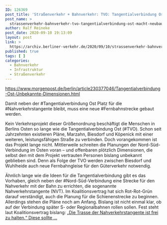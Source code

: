 ```yaml
---
ID: 126369
post_title: 'Straßenverkehr + Bahnverkehr: TVO: Tangentialverbindung Ost macht Neubau der Fernbahngleise nötig, aus Berliner Morgenpost'
post_name: >
  strassenverkehr-bahnverkehr-tvo-tangentialverbindung-ost-macht-neubau-der-fernbahngleise-noetig-aus-berliner-morgenpost
author: Ralf Reineke
post_date: 2020-09-10 19:13:09
layout: post
link: >
  https://archiv.berliner-verkehr.de/2020/09/10/strassenverkehr-bahnverkehr-tvo-tangentialverbindung-ost-macht-neubau-der-fernbahngleise-noetig-aus-berliner-morgenpost/
published: true
tags: [ ]
categories:
  - Bahnverkehr
  - Infrastruktur
  - Straßenverkehr
---
```

https://www.morgenpost.de/berlin/article230377046/Tangentialverbindung-Ost-Unbekannte-Dimensionen.html

Damit neben der #Tangentialverbindung Ost Platz für die #Nahverkehrstangente bleibt, muss eine neue #Fernbahnstrecke gebaut werden.

Kein Verkehrsprojekt dieser Größenordnung beschäftigt die Menschen in Berlins Osten so lange wie die Tangentialverbindung Ost (#TVO). Schon seit Jahrzehnten existieren Pläne, Marzahn, Biesdorf und Köpenick mit einer weiteren, leistungsfähigen Straße zu verbinden. Doch vorangekommen ist das Projekt lange nicht. Mittlerweile schreiten die Planungen der Nord-Süd-Verbindung im Osten voran – und offenbaren plötzlich Dimensionen, die selbst den mit dem Projekt vertrauten Personen bislang unbekannt geblieben sind. Denn als Folge der TVO werden zwischen Biesdorf und Wuhlheide auch neue Fernbahngleise für den Güterverkehr notwendig.

Ähnlich lange wie die Ideen für die Tangentialverbindung gibt es das Vorhaben, gleich neben der #Nord-Süd-Verbindung eine Strecke für den Nahverkehr mit der Bahn zu errichten, die sogenannte Nahverkehrstangente (NVT). Im Koalitionsvertrag hat sich Rot-Rot-Grün darauf verständigt, auch die Planung für die Schienenstrecke zu beginnen. Allerdings stehen die Pläne noch am Anfang. Bislang ist nicht einmal klar, ob auf der Verbindung später S- oder Regionalbahnen rollen sollen. Fest steht laut Koalitionsvertrag bislang: „<a href="https://www.morgenpost.de/berlin/article230377046/Tangentialverbindung-Ost-Unbekannte-Dimensionen.html">Die Trasse der Nahverkehrstangente ist frei zu halten.“ Diese sollte ...</a>